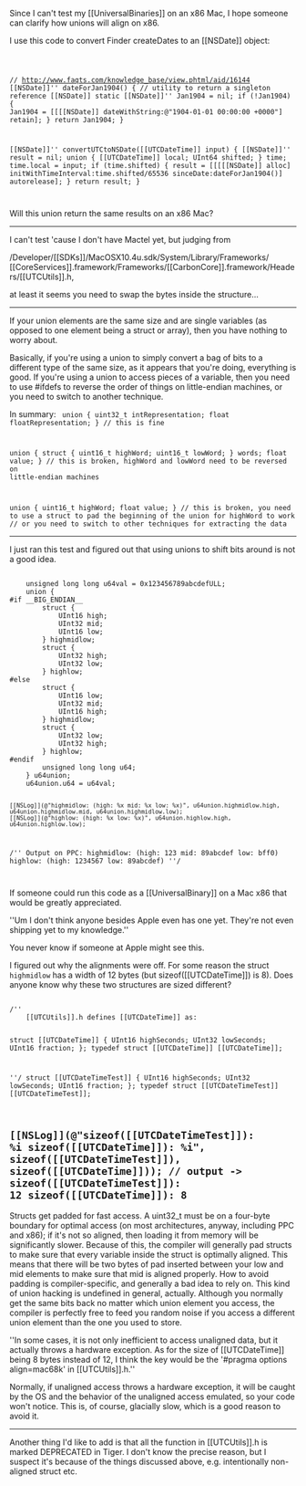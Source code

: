 

Since I can't test my [[UniversalBinaries]] on an x86 Mac, I hope someone can clarify how unions will align on x86.

I use this code to convert Finder createDates to an [[NSDate]] object:

<code>

// http://www.faqts.com/knowledge_base/view.phtml/aid/16144
[[NSDate]]'' dateForJan1904() {              // utility to return a singleton reference [[NSDate]]
        static [[NSDate]]'' Jan1904 = nil;
        if (!Jan1904) {
                Jan1904 = [[[[NSDate]] dateWithString:@"1904-01-01 00:00:00 +0000"] retain];
        }
        return Jan1904;
}

[[NSDate]]'' convertUTCtoNSDate([[UTCDateTime]] input) {
        [[NSDate]]'' result = nil;
        union {
                [[UTCDateTime]] local;
                UInt64 shifted;
        } time;
        time.local = input;
        if (time.shifted) {
                result = [[[[[NSDate]] alloc] initWithTimeInterval:time.shifted/65536
                        sinceDate:dateForJan1904()] autorelease];
        }
        return result;
}

</code>

Will this union return the same results on an x86 Mac?

----

I can't test 'cause I don't have Mactel yet, but judging from

/Developer/[[SDKs]]/MacOSX10.4u.sdk/System/Library/Frameworks/
[[CoreServices]].framework/Frameworks/[[CarbonCore]].framework/Headers/[[UTCUtils]].h,

at least it seems you need to swap the bytes inside the structure...

----

If your union elements are the same size and are single variables (as opposed to one element being a struct or array), then you have nothing to worry about.

Basically, if you're using a union to simply convert a bag of bits to a different type of the same size, as it appears that you're doing, everything is good. If you're using a union to access pieces of a variable, then you need to use #ifdefs to reverse the order of things on little-endian machines, or you need to switch to another technique.

In summary:
<code>
union {
   uint32_t intRepresentation;
   float floatRepresentation;
} // this is fine

union {
   struct {
      uint16_t highWord;
      uint16_t lowWord;
   } words;
   float value;
} // this is broken, highWord and lowWord need to be reversed on little-endian machines

union {
   uint16_t highWord;
   float value;
} // this is broken, you need to use a struct to pad the beginning of the union for highWord to work
  // or you need to switch to other techniques for extracting the data
</code>

----

I just ran this test and figured out that using unions to shift bits around is not a good idea.

<code>
	unsigned long long u64val = 0x123456789abcdefULL;
	union {
#if __BIG_ENDIAN__ 
		struct {
			UInt16 high;
			UInt32 mid;
			UInt16 low;
		} highmidlow;
		struct {
			UInt32 high;
			UInt32 low;
		} highlow; 
#else
		struct {
			UInt16 low;
			UInt32 mid;
			UInt16 high;
		} highmidlow;
		struct {
			UInt32 low;
			UInt32 high;
		} highlow; 
#endif
		unsigned long long u64;
	} u64union;
	u64union.u64 = u64val;
	
	[[NSLog]](@"highmidlow: (high: %x mid: %x low: %x)", u64union.highmidlow.high, u64union.highmidlow.mid, u64union.highmidlow.low);
	[[NSLog]](@"highlow: (high: %x low: %x)", u64union.highlow.high, u64union.highlow.low);

/''
    Output on PPC:
        highmidlow: (high: 123 mid: 89abcdef low: bff0)
        highlow: (high: 1234567 low: 89abcdef)
''/

</code>

If someone could run this code as a [[UniversalBinary]] on a Mac x86 that would be greatly appreciated.

''Um I don't think anyone besides Apple even has one yet. They're not even shipping yet to my knowledge.''

You never know if someone at Apple might see this.

I figured out why the alignments were off. For some reason the struct <code>highmidlow</code> has a width of 12 bytes (but sizeof([[UTCDateTime]]) is 8).
Does anyone know why these two structures are sized different?

<code>
/''
    [[UTCUtils]].h defines [[UTCDateTime]] as:

struct [[UTCDateTime]] {
  UInt16              highSeconds;
  UInt32              lowSeconds;
  UInt16              fraction;
};
typedef struct [[UTCDateTime]]              [[UTCDateTime]];

''/
struct [[UTCDateTimeTest]] {
  UInt16              highSeconds;
  UInt32              lowSeconds;
  UInt16              fraction;
};
typedef struct [[UTCDateTimeTest]] [[UTCDateTimeTest]];



[[NSLog]](@"sizeof([[UTCDateTimeTest]]): %i sizeof([[UTCDateTime]]): %i", sizeof([[UTCDateTimeTest]]), sizeof([[UTCDateTime]]));
// output -> sizeof([[UTCDateTimeTest]]): 12 sizeof([[UTCDateTime]]): 8
</code>
----

Structs get padded for fast access. A uint32_t must be on a four-byte boundary for optimal access (on most architectures, anyway, including PPC and x86); if it's not so aligned, then loading it from memory will be significantly slower. Because of this, the compiler will generally pad structs to make sure that every variable inside the struct is optimally aligned. This means that there will be two bytes of pad inserted between your low and mid elements to make sure that mid is aligned properly. How to avoid padding is compiler-specific, and generally a bad idea to rely on. This kind of union hacking is undefined in general, actually. Although you normally get the same bits back no matter which union element you access, the compiler is perfectly free to feed you random noise if you access a different union element than the one you used to store.

''In some cases, it is not only inefficient to access unaligned data, but it actually throws a hardware exception.  As for the size of [[UTCDateTime]] being 8 bytes instead of 12, I think the key would be the '#pragma options align=mac68k' in [[UTCUtils]].h.''

Normally, if unaligned access throws a hardware exception, it will be caught by the OS and the behavior of the unaligned access emulated, so your code won't notice. This is, of course, glacially slow, which is a good reason to avoid it.

----

Another thing I'd like to add is that all the function in [[UTCUtils]].h is marked DEPRECATED in Tiger.
I don't know the precise reason, but I suspect it's because of the things discussed above, e.g. intentionally non-aligned struct etc.